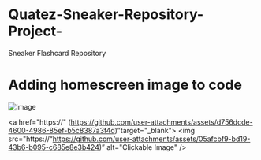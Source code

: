 # Quatez-Sneaker-Repository-Project-
Sneaker Flashcard Repository
# Adding homescreen image to code
![image](https://github.com/user-attachments/assets/05afcbf9-bd19-43b6-b095-c685e8e3b424)

<a href="https://" (https://github.com/user-attachments/assets/d756dcde-4600-4986-85ef-b5c8387a3f4d)”target="_blank">
<img src="https://“https://github.com/user-attachments/assets/05afcbf9-bd19-43b6-b095-c685e8e3b424)” alt="Clickable Image" />



